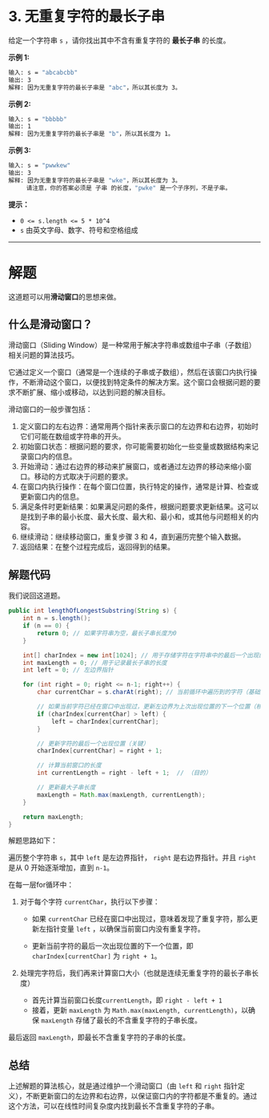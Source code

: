 # 3. 无重复字符的最长子串

给定一个字符串 `s` ，请你找出其中不含有重复字符的 **最长子串** 的长度。

 **示例 1:**

```bash
输入: s = "abcabcbb"
输出: 3 
解释: 因为无重复字符的最长子串是 "abc"，所以其长度为 3。
```

**示例 2:**

```bash
输入: s = "bbbbb"
输出: 1
解释: 因为无重复字符的最长子串是 "b"，所以其长度为 1。
```

**示例 3:**

```bash
输入: s = "pwwkew"
输出: 3
解释: 因为无重复字符的最长子串是 "wke"，所以其长度为 3。
     请注意，你的答案必须是 子串 的长度，"pwke" 是一个子序列，不是子串。
```

**提示：**

- `0 <= s.length <= 5 * 10^4`
- `s` 由英文字母、数字、符号和空格组成

---

# 解题

这道题可以用**滑动窗口**的思想来做。

## 什么是滑动窗口？

滑动窗口（Sliding Window）是一种常用于解决字符串或数组中子串（子数组）相关问题的算法技巧。

它通过定义一个窗口（通常是一个连续的子串或子数组），然后在该窗口内执行操作，不断滑动这个窗口，以便找到特定条件的解决方案。这个窗口会根据问题的要求不断扩展、缩小或移动，以达到问题的解决目标。

滑动窗口的一般步骤包括：

1. 定义窗口的左右边界：通常用两个指针来表示窗口的左边界和右边界，初始时它们可能在数组或字符串的开头。
2. 初始窗口状态：根据问题的要求，你可能需要初始化一些变量或数据结构来记录窗口内的信息。
3. 开始滑动：通过右边界的移动来扩展窗口，或者通过左边界的移动来缩小窗口。移动的方式取决于问题的要求。
4. 在窗口内执行操作：在每个窗口位置，执行特定的操作，通常是计算、检查或更新窗口内的信息。
5. 满足条件时更新结果：如果满足问题的条件，根据问题要求更新结果。这可以是找到子串的最小长度、最大长度、最大和、最小和，或其他与问题相关的内容。
6. 继续滑动：继续移动窗口，重复步骤 3 和 4，直到遍历完整个输入数据。
7. 返回结果：在整个过程完成后，返回得到的结果。

## 解题代码

我们说回这道题。

```java
public int lengthOfLongestSubstring(String s) {
    int n = s.length();
    if (n == 0) {
        return 0; // 如果字符串为空，最长子串长度为0
    }

    int[] charIndex = new int[1024]; // 用于存储字符在字符串中的最后一个出现的位置
    int maxLength = 0; // 用于记录最长子串的长度
    int left = 0; // 左边界指针

    for (int right = 0; right <= n-1; right++) {
        char currentChar = s.charAt(right); // 当前循环中遍历到的字符（基础）

        // 如果当前字符已经在窗口中出现过，更新左边界为上次出现位置的下一个位置（核心）
        if (charIndex[currentChar] > left) {
            left = charIndex[currentChar];
        }

        // 更新字符的最后一个出现位置（关键）
        charIndex[currentChar] = right + 1;

        // 计算当前窗口的长度
        int currentLength = right - left + 1;  // （目的）

        // 更新最大子串长度
        maxLength = Math.max(maxLength, currentLength);
    }

    return maxLength;
}
```

解题思路如下：

遍历整个字符串 `s`，其中 `left` 是左边界指针， `right` 是右边界指针。并且 `right` 是从 0 开始逐渐增加，直到 `n-1`。

在每一层for循环中：

1. 对于每个字符 `currentChar`，执行以下步骤：

   - 如果 `currentChar` 已经在窗口中出现过，意味着发现了重复字符，那么更新左指针变量 `left` ，以确保当前窗口内没有重复字符。

   - 更新当前字符的最后一次出现位置的下一个位置，即 `charIndex[currentChar]` 为 `right + 1`。

2. 处理完字符后，我们再来计算窗口大小（也就是连续无重复字符的最长子串长度）

   - 首先计算当前窗口长度`currentLength`，即 `right - left + 1`
   - 接着，更新 `maxLength` 为 `Math.max(maxLength, currentLength)`，以确保 `maxLength` 存储了最长的不含重复字符的子串长度。

最后返回 `maxLength`，即最长不含重复字符的子串的长度。

## 总结

上述解题的算法核心，就是通过维护一个滑动窗口（由 `left` 和 `right` 指针定义），不断更新窗口的左边界和右边界，以保证窗口内的字符都是不重复的。通过这个方法，可以在线性时间复杂度内找到最长不含重复字符的子串。